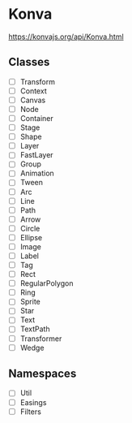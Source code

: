 # Konva
https://konvajs.org/api/Konva.html

## Classes
- [ ] Transform
- [ ] Context
- [ ] Canvas
- [ ] Node
- [ ] Container
- [ ] Stage
- [ ] Shape
- [ ] Layer
- [ ] FastLayer
- [ ] Group
- [ ] Animation
- [ ] Tween
- [ ] Arc
- [ ] Line
- [ ] Path
- [ ] Arrow
- [ ] Circle
- [ ] Ellipse
- [ ] Image
- [ ] Label
- [ ] Tag
- [ ] Rect
- [ ] RegularPolygon
- [ ] Ring
- [ ] Sprite
- [ ] Star
- [ ] Text
- [ ] TextPath
- [ ] Transformer
- [ ] Wedge

## Namespaces
- [ ] Util
- [ ] Easings
- [ ] Filters